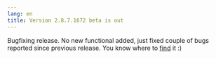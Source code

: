 ```yaml
---
lang: en
title: Version 2.8.7.1672 beta is out
---
```

Bugfixing release. No new functional added, just fixed couple of bugs reported since previous release. You know where to [find](/en/downloads) it :)
